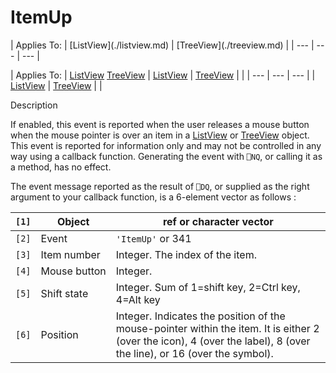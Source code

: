 




<h1 class="heading"><span class="name">ItemUp</span></h1>
| Applies To: | [ListView](./listview.md) | [TreeView](./treeview.md) |
| --- | --- | ---  |

| Applies To: | [ListView](./listview.md) [TreeView](./treeview.md) | [ListView](./listview.md) | [TreeView](./treeview.md) |  |
| --- | --- | ---  |
| [ListView](./listview.md) | [TreeView](./treeview.md) |  |


Description


If enabled, this event is reported when the user releases a mouse button when the mouse pointer is over an item in a [ListView](./listview.md) or [TreeView](./treeview.md) object. This event is reported for information only and may not be controlled in any way using a callback function. Generating the event with `⎕NQ`, or calling it as a method, has no effect.


The event message reported as the result of `⎕DQ`, or supplied as the right argument to your callback function, is a 6-element vector as follows :

| `[1]` | Object | ref or character vector |
| --- | --- | ---  |
| `[2]` | Event | `'ItemUp'` or 341 |
| `[3]` | Item number | Integer. The index of the item. |
| `[4]` | Mouse button | Integer. |
| `[5]` | Shift state | Integer. Sum of 1=shift key, 2=Ctrl key, 4=Alt key |
| `[6]` | Position | Integer. Indicates the position of the mouse-pointer within the item. It is either 2 (over the icon), 4 (over the label), 8 (over the line), or 16 (over the symbol). |



